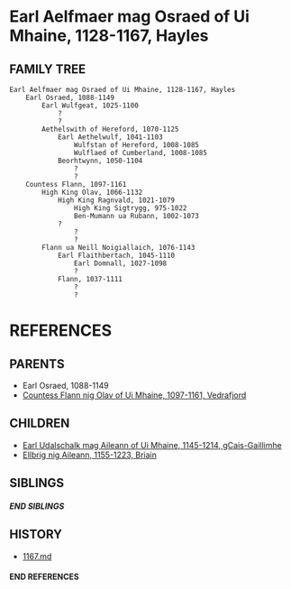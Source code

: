 # Earl Aelfmaer mag Osraed of Ui Mhaine, 1128-1167, Hayles

## FAMILY TREE
```
Earl Aelfmaer mag Osraed of Ui Mhaine, 1128-1167, Hayles
    Earl Osraed, 1088-1149
        Earl Wulfgeat, 1025-1100
            ?
            ?
        Aethelswith of Hereford, 1070-1125
            Earl Aethelwulf, 1041-1103
                Wulfstan of Hereford, 1008-1085
                Wulflaed of Cumberland, 1008-1085
            Beorhtwynn, 1050-1104
                ?
                ?
    Countess Flann, 1097-1161
        High King Olav, 1066-1132
            High King Ragnvald, 1021-1079
                High King Sigtrygg, 975-1022
                Ben-Mumann ua Rubann, 1002-1073
            ?
                ?
                ?
        Flann ua Neill Noigiallaich, 1076-1143
            Earl Flaithbertach, 1045-1110
                Earl Domnall, 1027-1098
                ?
            Flann, 1037-1111
                ?
                ?
```


# REFERENCES

## PARENTS 
* Earl Osraed, 1088-1149
* [Countess Flann nig Olav of Ui Mhaine, 1097-1161, Vedrafjord](p/flann_nig_olav_1097.md)

## CHILDREN 
* [Earl Udalschalk mag Aileann of Ui Mhaine, 1145-1214, gCais-Gaillimhe](p/udalschalk_mag_aileann_1145.md)
* [Ellbrig nig Aileann, 1155-1223, Briain](p/ellbrig_nig_aileann_1155.md)

## SIBLINGS

##### END SIBLINGS  
## HISTORY
* [1167.md](../h/1167.md)

#### END REFERENCES
